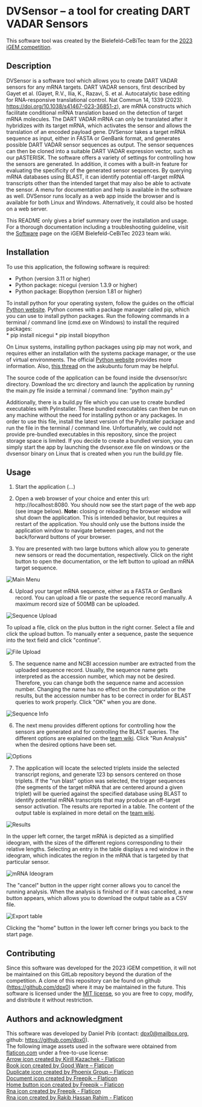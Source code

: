 # DVSensor – a tool for creating DART VADAR Sensors

This software tool was created by the Bielefeld-CeBiTec team for the [2023 iGEM competition](https://igem.org/).

## Description
DVSensor is a software tool which allows you to create DART VADAR sensors for any mRNA targets. DART VADAR sensors, 
first described by Gayet et al. (Gayet, R.V., Ilia, K., Razavi, S. et al. Autocatalytic base editing for RNA-responsive 
translational control. Nat Commun 14, 1339 (2023). https://doi.org/10.1038/s41467-023-36851-z), are mRNA constructs 
which facilitate conditional mRNA translation based on the 
detection of target mRNA molecules. The DART VADAR mRNA can only be translated after it hybridizes with its target 
mRNA, which activates the sensor and allows the translation of an encoded payload gene. DVSensor takes a target mRNA 
sequence as input, either in FASTA or GenBank format, and generates possible DART VADAR sensor sequences as output. 
The sensor sequences can then be cloned into a suitable DART VADAR expression vector, such as our pASTERISK. The 
software offers a variety of settings for controlling how the sensors are generated. In addition, it comes with a 
built-in feature for evaluating the specificity of the generated sensor sequences. By querying mRNA databases using 
BLAST, it can identify potential off-target mRNA transcripts other than the intended target that may also be able to 
activate the sensor. A menu for documentation and help is available in the software as well. DVSensor runs locally as 
a web app inside the browser and is available for both Linux and Windows. Alternatively, it could also be hosted on 
a web server.  

This README only gives a brief summary over the installation and usage. For a thorough documentation including
a troubleshooting guideline, visit the
[Software](https://2023.igem.wiki/bielefeld-cebitec/software) page on the iGEM Bielefeld-CeBiTec 2023 team wiki.

## Installation
To use this application, the following software is required:
* Python (version 3.11 or higher)
* Python package: nicegui (version 1.3.9 or higher)
* Python package: Biopython (version 1.81 or higher)  

To install python for your operating system, follow the guides on the official 
[Python website](https://www.python.org/downloads/). Python comes with a 
package manager called pip, which you can use to install python packages. Run the following commands in a 
terminal / command line (cmd.exe on Windows) to install the required packages:  
	* pip install nicegui
	* pip install biopython  

On Linux systems, installing python packages using pip may not work, and requires either an installation with the 
systems package manager, or the use of virtual environments. The official
[Python website](https://packaging.python.org/en/latest/tutorials/installing-packages/) provides 
more information. Also, 
[this thread](https://askubuntu.com/questions/1465218/pip-error-on-ubuntu-externally-managed-environment-×-this-environment-is-extern) 
on the askubuntu forum may be helpful.  

The source code of the application can be found inside the dvsensor/src directory. Download the src directory and 
launch the application by running the main.py file inside a terminal / command line: "python main.py"  

Additionally, there is a build.py file which you can use to create bundled executables with PyInstaller. 
These bundled executables can then be run on any machine without the need for installing python or any packages. 
In order to use this file, install the latest version of the PyInstaller package and run the file in the 
terminal / command line. Unfortunately, we could not provide pre-bundled executables in this repository, 
since the project storage space is limited. If you decide to create a bundled version, you can simply start the 
app by launching the dvsensor.exe file on windows or the dvsensor binary on Linux that is created when 
you run the build.py file.  


## Usage
1. Start the application (...)

2. Open a web browser of your choice and enter this url: http://localhost:8080. You should now see the start page of 
the web app (see image below). **Note:** closing or reloading the browser window will shut down the application. This is 
intended behavior, but requires a restart of the application. You should only use the buttons inside the application 
window to navigate between pages, and not the back/forward buttons of your browser.

3. You are presented with two large buttons which allow you to generate new sensors or read the documentation, 
respectively. Click on the right button to open the documentation, or the left button to upload an mRNA target
sequence.  

![Main Menu](images/01.png "Main Menu")  

4. Upload your target mRNA sequence, either as a FASTA or GenBank record. You can upload a file or paste the
sequence record manually. A maximum record size of 500MB can be uploaded.  

![Sequence Upload](images/02.png "Sequence Upload")  

To upload a file, click on the plus button in the right corner. Select a file and click the upload button. 
To manually enter a sequence, paste the sequence into the text field and click "continue".

![File Upload](images/03.png "File Upload")  

5. The sequence name and NCBI accession number are extracted from the uploaded sequence record. Usually, the sequence 
name gets interpreted as the accession number, which may not be desired. Therefore, you can change both the sequence 
name and accession number. Changing the name has no effect on the computation or the results, but the 
accession number has to be correct in order for BLAST queries to work properly. Click "OK" when you are done.  

![Sequence Info](images/04.png "Sequence Info")  

6. The next menu provides different options for controlling how the sensors are generated and for controlling the BLAST 
queries. The different options are explained on the [team wiki](https://2023.igem.wiki/bielefeld-cebitec/software). 
Click "Run Analysis" when the desired options have been set.  

![Options](images/05.png "Options")  

7. The application will locate the selected triplets inside the selected transcript regions, and generate 123 bp 
sensors centered on those triplets. If the "run blast" option was selected, the trigger sequences (the segments of 
the target mRNA that are centered around a given triplet) will be queried against the specified database using BLAST 
to identify potential mRNA transcripts that may produce an off-target sensor activation. The results are reported 
in a table. The content of the output table is explained in more detail on the 
[team wiki](https://2023.igem.wiki/bielefeld-cebitec/software).  

![Results](images/06.png "Results")  

In the upper left corner, the target mRNA is depicted as a simplified ideogram, with the sizes of the different 
regions corresponding to their relative lengths. Selecting an entry in the table displays a red window in the 
ideogram, which indicates the region in the mRNA that is targeted by that particular sensor.  

![mRNA Ideogram](images/07.png "mRNA Ideogram")  

The "cancel" button in the upper right corner allows you to cancel the running analysis. When the analysis is finished 
or if it was cancelled, a new button appears, which allows you to download the output table as a CSV file.  

![Export table](images/08.png "Export table")  

Clicking the "home" button in the lower left corner brings you back to the start page.

## Contributing
Since this software was developed for the 2023 iGEM competition, it will not be maintained on this GitLab repository 
beyond the duration of the competition. A clone of this repository can be found on github (https://github.com/dpx0) 
where it may be maintained in the future. This software is licensed under the 
[MIT license](https://opensource.org/license/MIT/), so you are free to copy, modify, and distribute it 
without restriction. 

## Authors and acknowledgment
This software was developed by Daniel Prib (contact: dpx0@mailbox.org, github: https://github.com/dpx0).  
The following image assets used in the software were obtained from [flaticon.com](https://www.flaticon.com/)
under a free-to-use license:  
[Arrow icon created by Kirill Kazachek - Flaticon](https://www.flaticon.com/free-icons/arrow)  
[Book icon created by Good Ware – Flaticon](https://www.flaticon.com/free-icons/book)  
[Duplicate icon created by Phoenix Group – Flaticon](https://www.flaticon.com/free-icons/duplicate)  
[Document icon created by Freepik – Flaticon](https://www.flaticon.com/free-icons/document)  
[Home button icon created by Freepik – Flaticon](https://www.flaticon.com/free-icons/home-button)  
[Rna icon created by Freepik - Flaticon](https://www.flaticon.com/free-icons/rna)  
[Rna icon created by Rakib Hassan Rahim - Flaticon](https://www.flaticon.com/free-icons/rna)  

